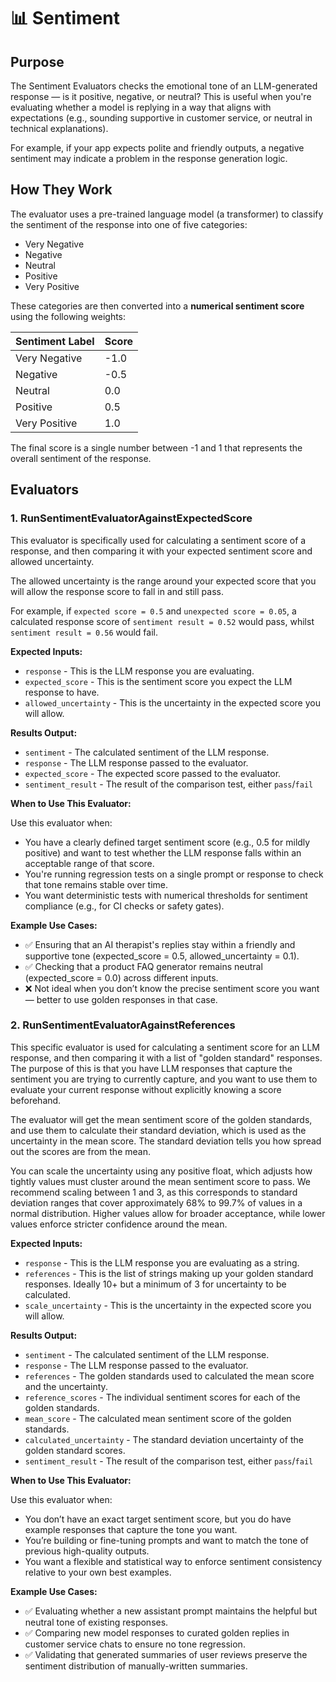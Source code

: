 # 📊 Sentiment

## Purpose  
The Sentiment Evaluators checks the emotional tone of an LLM-generated response — is it positive, negative, or neutral? This is useful when you're evaluating whether a model is replying in a way that aligns with expectations (e.g., sounding supportive in customer service, or neutral in technical explanations).

For example, if your app expects polite and friendly outputs, a negative sentiment may indicate a problem in the response generation logic.

## How They Work  
The evaluator uses a pre-trained language model (a transformer) to classify the sentiment of the response into one of five categories:

- Very Negative  
- Negative  
- Neutral  
- Positive  
- Very Positive

These categories are then converted into a **numerical sentiment score** using the following weights:

| Sentiment Label  | Score |
|------------------|-------|
| Very Negative    | -1.0  |
| Negative         | -0.5  |
| Neutral          |  0.0  |
| Positive         |  0.5  |
| Very Positive    |  1.0  |

The final score is a single number between -1 and 1 that represents the overall sentiment of the response.

## Evaluators

### 1. RunSentimentEvaluatorAgainstExpectedScore

This evaluator is specifically used for calculating a sentiment score of a response, and then comparing it with your expected sentiment score and allowed uncertainty.

The allowed uncertainty is the range around your expected score that you will allow the response score to fall in and still pass.

For example, if `expected score = 0.5` and `unexpected score = 0.05`, a calculated response score of `sentiment result = 0.52` would pass, whilst `sentiment result = 0.56` would fail.

**Expected Inputs:**
- `response` - This is the LLM response you are evaluating.
- `expected_score` - This is the sentiment score you expect the LLM response to have.
- `allowed_uncertainty` - This is the uncertainty in the expected score you will allow.

**Results Output:**
- `sentiment` - The calculated sentiment of the LLM response.
- `response` - The LLM response passed to the evaluator.
- `expected_score` - The expected score passed to the evaluator.
- `sentiment_result` - The result of the comparison test, either `pass`/`fail`

**When to Use This Evaluator:**

Use this evaluator when:

- You have a clearly defined target sentiment score (e.g., 0.5 for mildly positive) and want to test whether the LLM response falls within an acceptable range of that score.
- You're running regression tests on a single prompt or response to check that tone remains stable over time.
- You want deterministic tests with numerical thresholds for sentiment compliance (e.g., for CI checks or safety gates).

**Example Use Cases:**
- ✅ Ensuring that an AI therapist's replies stay within a friendly and supportive tone (expected_score = 0.5, allowed_uncertainty = 0.1).
- ✅ Checking that a product FAQ generator remains neutral (expected_score = 0.0) across different inputs.
- ❌ Not ideal when you don’t know the precise sentiment score you want — better to use golden responses in that case.

### 2. RunSentimentEvaluatorAgainstReferences

This specific evaluator is used for calculating a sentiment score for an LLM response, and then comparing it with a list of "golden standard" responses. The purpose of this is that you have LLM responses that capture the sentiment you are trying to currently capture, and you want to use them to evaluate your current response without explicitly knowing a score beforehand.

The evaluator will get the mean sentiment score of the golden standards, and use them to calculate their standard deviation, which is used as the uncertainty in the mean score. The standard deviation tells you how spread out the scores are from the mean.

You can scale the uncertainty using any positive float, which adjusts how tightly values must cluster around the mean sentiment score to pass. We recommend scaling between 1 and 3, as this corresponds to standard deviation ranges that cover approximately 68% to 99.7% of values in a normal distribution. Higher values allow for broader acceptance, while lower values enforce stricter confidence around the mean.

**Expected Inputs:**
- `response` - This is the LLM response you are evaluating as a string.
- `references` - This is the list of strings making up your golden standard responses. Ideally 10+ but a minimum of 3 for uncertainty to be calculated.
- `scale_uncertainty` - This is the uncertainty in the expected score you will allow.

**Results Output:**
- `sentiment` - The calculated sentiment of the LLM response.
- `response` - The LLM response passed to the evaluator.
- `references` - The golden standards used to calculated the mean score and the uncertainty.
- `reference_scores` - The individual sentiment scores for each of the golden standards.
- `mean_score` - The calculated mean sentiment score of the golden standards.
- `calculated_uncertainty` - The standard deviation uncertainty of the golden standard scores.
- `sentiment_result` - The result of the comparison test, either `pass`/`fail`

**When to Use This Evaluator:**

Use this evaluator when:
- You don’t have an exact target sentiment score, but you do have example responses that capture the tone you want.
- You’re building or fine-tuning prompts and want to match the tone of previous high-quality outputs.
- You want a flexible and statistical way to enforce sentiment consistency relative to your own best examples.

**Example Use Cases:**
- ✅ Evaluating whether a new assistant prompt maintains the helpful but neutral tone of existing responses.
- ✅ Comparing new model responses to curated golden replies in customer service chats to ensure no tone regression.
- ✅ Validating that generated summaries of user reviews preserve the sentiment distribution of manually-written summaries.

